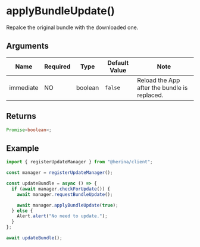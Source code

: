 # applyBundleUpdate()

Repalce the original bundle with the downloaded one.

## Arguments

| Name      | Required | Type    | Default Value | Note                                         |
| --------- | -------- | ------- | ------------- | -------------------------------------------- |
| immediate | NO       | boolean | `false`       | Reload the App after the bundle is replaced. |

## Returns

```typescript
Promise<boolean>;
```

## Example

```typescript
import { registerUpdateManager } from "@herina/client";

const manager = registerUpdateManager();

const updateBundle = async () => {
  if (await manager.checkForUpdate()) {
    await manager.requestBundleUpdate();

    await manager.applyBundleUpdate(true);
  } else {
    Alert.alert("No need to update.");
  }
};

await updateBundle();
```
